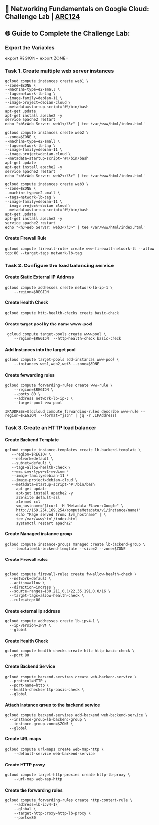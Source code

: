 ## 🚀 Networking Fundamentals on Google Cloud: Challenge Lab | [ARC124](https://partner.cloudskillsboost.google/catalog_lab/6528)

## 🌐 **Guide to Complete the Challenge Lab:**

### Export the Variables ###
export REGION=
export ZONE=

### Task 1. Create multiple web server instances ###
```
gcloud compute instances create web1 \
--zone=$ZONE \
--machine-type=e2-small \
--tags=network-lb-tag \
--image-family=debian-11 \
--image-project=debian-cloud \
--metadata=startup-script='#!/bin/bash
apt-get update
apt-get install apache2 -y
service apache2 restart
echo "<h3>Web Server: web1</h3>" | tee /var/www/html/index.html'
```
```
gcloud compute instances create web2 \
--zone=$ZONE \
--machine-type=e2-small \
--tags=network-lb-tag \
--image-family=debian-11 \
--image-project=debian-cloud \
--metadata=startup-script='#!/bin/bash
apt-get update
apt-get install apache2 -y
service apache2 restart
echo "<h3>Web Server: web2</h3>" | tee /var/www/html/index.html'
```
```
gcloud compute instances create web3 \
--zone=$ZONE \
--machine-type=e2-small \
--tags=network-lb-tag \
--image-family=debian-11 \
--image-project=debian-cloud \
--metadata=startup-script='#!/bin/bash
apt-get update
apt-get install apache2 -y
service apache2 restart
echo "<h3>Web Server: web3</h3>" | tee /var/www/html/index.html'
```
#### Create Firewall Rule ####
```
gcloud compute firewall-rules create www-firewall-network-lb --allow tcp:80 --target-tags network-lb-tag
```
### Task 2. Configure the load balancing service ###
#### Create Static External IP Address ####
```
gcloud compute addresses create network-lb-ip-1 \
    --region=$REGION
```
#### Create Health Check ####
```
gcloud compute http-health-checks create basic-check
```
#### Create target pool by the name www-pool ####
```
 gcloud compute target-pools create www-pool \
    --region=$REGION  --http-health-check basic-check
```
#### Add Instances into the target pool ####
```
gcloud compute target-pools add-instances www-pool \
    --instances web1,web2,web3 --zone=$ZONE
```
#### Create forwarding rules ####
```
gcloud compute forwarding-rules create www-rule \
    --region=$REGION \
    --ports 80 \
    --address network-lb-ip-1 \
    --target-pool www-pool
```
```
IPADDRESS=$(gcloud compute forwarding-rules describe www-rule --region=$REGION  --format="json" | jq -r .IPAddress)
```
### Task 3. Create an HTTP load balancer ###
#### Create Backend Template ####

```
gcloud compute instance-templates create lb-backend-template \
   --region=$REGION \
   --network=default \
   --subnet=default \
   --tags=allow-health-check \
   --machine-type=e2-medium \
   --image-family=debian-11 \
   --image-project=debian-cloud \
   --metadata=startup-script='#!/bin/bash
     apt-get update
     apt-get install apache2 -y
     a2ensite default-ssl
     a2enmod ssl
     vm_hostname="$(curl -H "Metadata-Flavor:Google" \
     http://169.254.169.254/computeMetadata/v1/instance/name)"
     echo "Page served from: $vm_hostname" | \
     tee /var/www/html/index.html
     systemctl restart apache2'
```
#### Create Managed instance group ####
```
gcloud compute instance-groups managed create lb-backend-group \
   --template=lb-backend-template --size=2 --zone=$ZONE 
```
#### Create Firewall rules ####
```

gcloud compute firewall-rules create fw-allow-health-check \
  --network=default \
  --action=allow \
  --direction=ingress \
  --source-ranges=130.211.0.0/22,35.191.0.0/16 \
  --target-tags=allow-health-check \
  --rules=tcp:80
```
#### Create external ip address ####
```
gcloud compute addresses create lb-ipv4-1 \
  --ip-version=IPV4 \
  --global

```
#### Create Health Check ####
```
gcloud compute health-checks create http http-basic-check \
  --port 80
```
#### Create Backend Service ####
```
gcloud compute backend-services create web-backend-service \
  --protocol=HTTP \
  --port-name=http \
  --health-checks=http-basic-check \
  --global

```
#### Attach Instance group to the backend service ####
```
gcloud compute backend-services add-backend web-backend-service \
  --instance-group=lb-backend-group \
  --instance-group-zone=$ZONE \
  --global

```
#### Create URL maps ####
```
gcloud compute url-maps create web-map-http \
    --default-service web-backend-service

```
#### Create HTTP proxy ####
```
gcloud compute target-http-proxies create http-lb-proxy \
    --url-map web-map-http

```
#### Create the forwarding rules ####
```
gcloud compute forwarding-rules create http-content-rule \
    --address=lb-ipv4-1\
    --global \
    --target-http-proxy=http-lb-proxy \
    --ports=80
```

